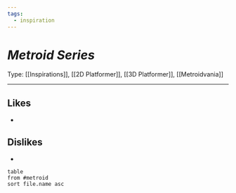 ```yaml
---
tags:
  - inspiration
---
```

# _Metroid Series_

Type: [[Inspirations]], [[2D Platformer]], [[3D Platformer]], [[Metroidvania]]

----





## Likes

* 


## Dislikes

* 

```dataview
table
from #metroid
sort file.name asc
```